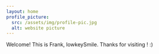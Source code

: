 ```yaml
---
layout: home
profile_picture:
  src: /assets/img/profile-pic.jpg
  alt: website picture
---
```


<p>
  Welcome! This is Frank, lowkeySmile. Thanks for visiting ! :)
</p>


